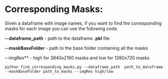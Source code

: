 # Corresponding Masks:
Given a dataframe with image names, if you want to find the corresponding masks for each image you can use the following code.

**--dataframe_path** - path to the dataframe **.pkl** file 

**--maskBaseFolder** - path to the base folder containing all the masks

**-**-imgRes** - high for 3840x2160 masks and low for 1280x720 masks

```
python find_corresponding_masks.py --dataframe_path  path_to_dataframe --maskBaseFolder path_to_masks --imgRes high/low
```
